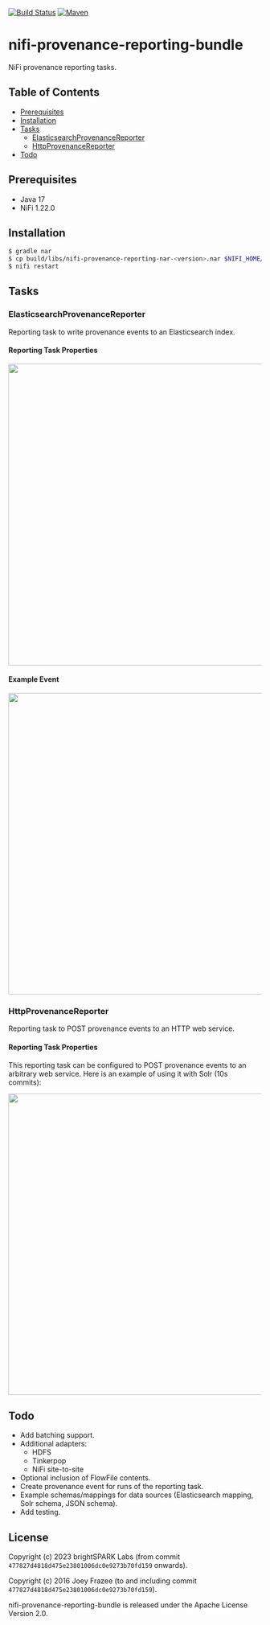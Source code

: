 [![Build Status](https://github.com/brightsparklabs/nifi-provenance-reporting-bundle/actions/workflows/test.yml/badge.svg)](https://github.com/brightsparklabs/nifi-provenance-reporting-bundle/actions/workflows/test.yml)
[![Maven](https://img.shields.io/maven-central/v/com.brightsparklabs/nifi-provenance-reporting-nar)](https://search.maven.org/artifact/com.brightsparklabs/nifi-provenance-reporting-nar)

# nifi-provenance-reporting-bundle

NiFi provenance reporting tasks.

## Table of Contents

- [Prerequisites](#prerequisites)
- [Installation](#installation)
- [Tasks](#tasks)
    - [ElasticsearchProvenanceReporter](#elasticsearchprovenancereporter)
    - [HttpProvenanceReporter](#httpprovenancereporter)
- [Todo](#todo)

## Prerequisites

* Java 17
* NiFi 1.22.0

## Installation

```sh
$ gradle nar
$ cp build/libs/nifi-provenance-reporting-nar-<version>.nar $NIFI_HOME/lib
$ nifi restart
```

## Tasks

### ElasticsearchProvenanceReporter

Reporting task to write provenance events to an Elasticsearch index.

#### Reporting Task Properties

<img src="elasticsearch_provenance_reporter_properties.png" width=600 />

#### Example Event

<img src="elasticsearch_provenance_reporter_event.png" width=600 />

### HttpProvenanceReporter

Reporting task to POST provenance events to an HTTP web service.

#### Reporting Task Properties

This reporting task can be configured to POST provenance events to an arbitrary web service. Here is an example of using it with Solr (10s commits):

<img src="http_provenance_reporter_properties.png" width=600 />

## Todo

- Add batching support.
- Additional adapters:
    - HDFS
    - Tinkerpop
    - NiFi site-to-site
- Optional inclusion of FlowFile contents.
- Create provenance event for runs of the reporting task.
- Example schemas/mappings for data sources (Elasticsearch mapping, Solr schema, JSON schema).
- Add testing.

## License

Copyright (c) 2023 brightSPARK Labs (from commit `477827d4818d475e23801006dc0e9273b70fd159`
onwards).

Copyright (c) 2016 Joey Frazee (to and including commit `477827d4818d475e23801006dc0e9273b70fd159`).

nifi-provenance-reporting-bundle is released under the Apache License Version 2.0.

